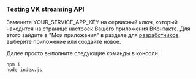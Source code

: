 ### Testing VK streaming API

Замените YOUR_SERVICE_APP_KEY на сервисный ключ, который находится на странице настроек Вашего приложения ВКонтакте. 
Для этого зайдите в "Мои приложения" в разделе для [разработчиков](https://vk.com/dev), выберите приложение или создайте новое.

Далее просто выполните следующие команды в консоли.

```
npm i
node index.js
```

